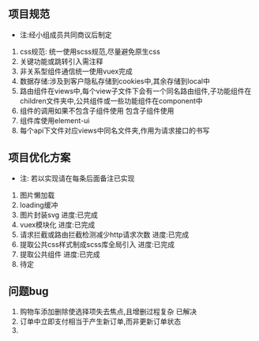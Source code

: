 ## 项目规范
- 注:经小组成员共同商议后制定

1. css规范: 统一使用scss规范,尽量避免原生css
2. 关键功能或跳转引入需注释
3. 非关系型组件通信统一使用vuex完成
4. 数据存储:涉及到客户隐私存储到cookies中,其余存储到local中  
5. 路由组件在views中,每个view子文件下会有一个同名路由组件,子功能组件在children文件夹中,公共组件或一些功能组件在component中
6. 组件的调用如果不包含子组件使用 <BackTop/> 包含子组件使用<back-top> <xxxx/> <back-top/>
7. 组件库使用element-ui
8. 每个api下文件对应views中同名文件夹,作用为请求接口的书写


## 项目优化方案
- 注: 若以实现请在每条后面备注已实现
1. 图片懒加载
2. loading缓冲
3. 图片封装svg   进度:已完成
4. vuex模块化    进度:已完成
5. 请求拦截或路由拦截检测减少http请求次数  进度:已完成
6. 提取公共css样式制成scss库全局引入  进度:已完成
7. 提取公共组件  进度:已完成
8. 待定


## 问题bug
1. 购物车添加删除使选择项失去焦点,且增删过程复杂  已解决
2. 订单中立即支付相当于产生新订单,而非更新订单状态  
3. 